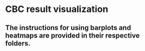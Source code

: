 # CBC result visualization

## The instructions for using barplots and heatmaps are provided in their respective folders.
